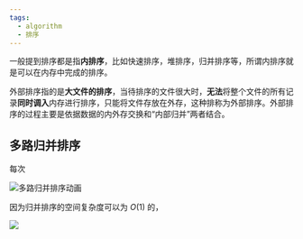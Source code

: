 ```yaml
---
tags:
  - algorithm
  - 排序
---
```


一般提到排序都是指**内排序**，比如快速排序，堆排序，归并排序等，所谓内排序就是可以在内存中完成的排序。

外部排序指的是**大文件的排序**，当待排序的文件很大时，**无法**将整个文件的所有记录**同时调入**内存进行排序，只能将文件存放在外存，这种排称为外部排序。外部排序的过程主要是依据数据的内外存交换和“内部归并”两者结合。

## 多路归并排序

每次

![多路归并排序动画](https://pic-1257412153.cos.ap-nanjing.myqcloud.com/images/2023%2F12%2F07%2F%E5%A4%9A%E8%B7%AF%E5%BD%92%E5%B9%B6%E5%8A%A8%E7%94%BB-936533.gif)


因为归并排序的空间复杂度可以为 $O(1)$ 的，


![](https://pic002.cnblogs.com/images/2012/77896/2012082920125492.jpg)
